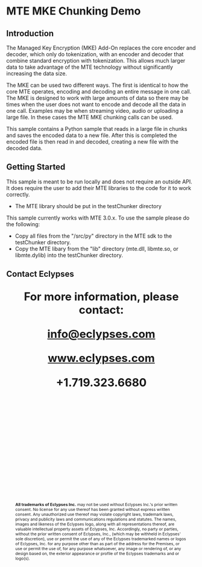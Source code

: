 # MTE MKE Chunking Demo    

## Introduction
The Managed Key Encryption (MKE) Add-On replaces the core encoder and decoder, which only do tokenization, with an encoder and decoder that combine standard encryption with tokenization. This allows much larger data to take advantage of the MTE technology without significantly increasing the data size.

The MKE can be used two different ways. The first is identical to how the core MTE operates, encoding and decoding an entire message in one call. The MKE is designed to work with large amounts of data so there may be times when the user does not want to encode and decode all the data in one call. Examples may be when streaming video, audio or uploading a large file. In these cases the MTE MKE chunking calls can be used.

This sample contains a Python sample that reads in a large file in chunks and saves the encoded data to a new file. After this is completed the encoded file is then read in and decoded, creating a new file with the decoded data.

## Getting Started
This sample is meant to be run locally and does not require an outside API. It does require the user to add their MTE libraries to the code for it to work correctly. 

 - The MTE library should be put in the testChunker directory

This sample currently works with MTE 3.0.x. To use the sample please do the following:

  - Copy all files from the "/src/py" directory in the MTE sdk to the testChunker directory.
  - Copy the MTE libary from the "lib" directory (mte.dll, libmte.so, or libmte.dylib) into the testChunker directory.

<div style="page-break-after: always; break-after: page;"></div>

## Contact Eclypses

<p align="center" style="font-weight: bold; font-size: 22pt;">For more information, please contact:</p>
<p align="center" style="font-weight: bold; font-size: 22pt;"><a href="mailto:info@eclypses.com">info@eclypses.com</a></p>
<p align="center" style="font-weight: bold; font-size: 22pt;"><a href="https://www.eclypses.com">www.eclypses.com</a></p>
<p align="center" style="font-weight: bold; font-size: 22pt;">+1.719.323.6680</p>

<p style="font-size: 8pt; margin-bottom: 0; margin: 300px 24px 30px 24px; " >
<b>All trademarks of Eclypses Inc.</b> may not be used without Eclypses Inc.'s prior written consent. No license for any use thereof has been granted without express written consent. Any unauthorized use thereof may violate copyright laws, trademark laws, privacy and publicity laws and communications regulations and statutes. The names, images and likeness of the Eclypses logo, along with all representations thereof, are valuable intellectual property assets of Eclypses, Inc. Accordingly, no party or parties, without the prior written consent of Eclypses, Inc., (which may be withheld in Eclypses' sole discretion), use or permit the use of any of the Eclypses trademarked names or logos of Eclypses, Inc. for any purpose other than as part of the address for the Premises, or use or permit the use of, for any purpose whatsoever, any image or rendering of, or any design based on, the exterior appearance or profile of the Eclypses trademarks and or logo(s).
</p>